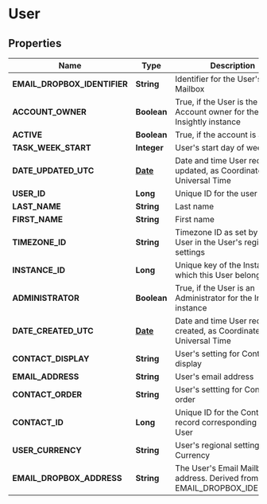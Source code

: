 
# User

## Properties
Name | Type | Description | Notes
------------ | ------------- | ------------- | -------------
**EMAIL_DROPBOX_IDENTIFIER** | **String** | Identifier for the User&#39;s Email Mailbox |  [optional]
**ACCOUNT_OWNER** | **Boolean** | True, if the User is the Account owner for the Insightly instance |  [optional]
**ACTIVE** | **Boolean** | True, if the account is active |  [optional]
**TASK_WEEK_START** | **Integer** | User&#39;s start day of week |  [optional]
**DATE_UPDATED_UTC** | [**Date**](Date.md) | Date and time User record updated, as Coordinated Universal Time |  [optional]
**USER_ID** | **Long** | Unique ID for the user record |  [optional]
**LAST_NAME** | **String** | Last name |  [optional]
**FIRST_NAME** | **String** | First name |  [optional]
**TIMEZONE_ID** | **String** | Timezone ID as set by the User in the User&#39;s regional settings |  [optional]
**INSTANCE_ID** | **Long** | Unique key of the Instance which this User belongs to |  [optional]
**ADMINISTRATOR** | **Boolean** | True, if the User is an Administrator for the Insightly instance |  [optional]
**DATE_CREATED_UTC** | [**Date**](Date.md) | Date and time User record created, as Coordinated Universal Time |  [optional]
**CONTACT_DISPLAY** | **String** | User&#39;s setting for Contact List display |  [optional]
**EMAIL_ADDRESS** | **String** | User&#39;s email address |  [optional]
**CONTACT_ORDER** | **String** | User&#39;s settting for Contact List order |  [optional]
**CONTACT_ID** | **Long** | Unique ID for the Contact record corresponding to the User |  [optional]
**USER_CURRENCY** | **String** | User&#39;s regional setting for Currency |  [optional]
**EMAIL_DROPBOX_ADDRESS** | **String** | The User&#39;s Email Mailbox address. Derived from the EMAIL_DROPBOX_IDENTIFIER. |  [optional]



